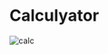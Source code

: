# Calculyator
![calc](https://github.com/user-attachments/assets/0e26a63f-b411-46ca-94f9-f92b05d10c54)
